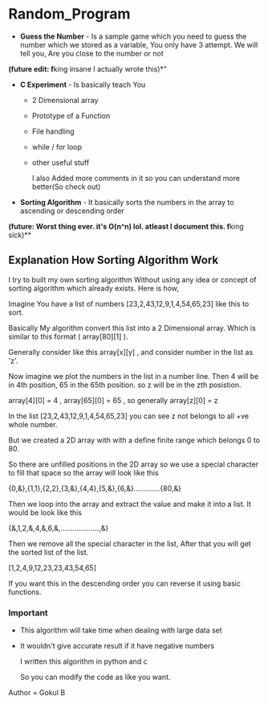 # Random_Program

- **Guess the Number** - Is a sample game which you need to guess the number which we stored as a variable, You only have 3 attempt. We will tell you, Are you close to the number or not 

**(future edit: f**king insane I actually wrote this)*"

- **C Experiment**  - Is basically teach You 
  - 2 Dimensional array
  - Prototype of a Function
  - File handling
  - while / for loop
  - other useful stuff
 
    I also Added more comments in it so you can understand more better(So check out)

- **Sorting Algorithm**  - It basically sorts the numbers in the array to ascending or descending order

**(future: Worst thing ever. it's O(n^n) lol. atleast I document this. f**king sick)**

## Explanation How Sorting Algorithm Work

I try to built my own sorting algorithm Without using any idea or concept of sorting algorithm which already exists.
Here is how,

Imagine You have a list of numbers [23,2,43,12,9,1,4,54,65,23] like this to sort.

Basically My algorithm convert this list into a 2 Dimensional array. Which is similar to this format ( array[80][1] ).

Generally consider like this array[x][y] , and consider number in the list as 'z'.

Now imagine we plot the numbers in the list in a number line. Then 4 will be in 4th position, 65 in the 65th position. so z will be in the zth posistion.

array[4][0] = 4 , array[65][0] = 65 , so generally array[z][0] = z

In the list [23,2,43,12,9,1,4,54,65,23] you can see z not belongs to all +ve whole number.

But we created a 2D array with with a define finite range which belongs 0 to 80.

So there are unfilled positions in the 2D array so we use a special character to fill that space so the array will look like this

{0,&},{1,1},{2,2},{3,&},{4,4},{5,&},{6,&}.............{80,&}

Then we loop into the array and extract the value and make it into a list. It would be look like this

{&,1,2,&,4,&,6,&,...................,&}

Then we remove all the special character in the list, After that you will get the sorted list of the list.

[1,2,4,9,12,23,23,43,54,65]

If you want this in the descending order you can reverse it using basic functions.

### Important 

- This algorithm will take time when dealing with large data set
- It wouldn't give accurate result if it have negative numbers

  I written this algorithm in python and c

  So you can modify the code as like you want.
    


Author = Gokul B
          
          
          
          
          
          
  
